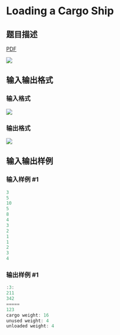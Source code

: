 # Loading a Cargo Ship

## 题目描述

[problemUrl]: https://uva.onlinejudge.org/index.php?option=com_onlinejudge&Itemid=8&category=11&page=show_problem&problem=886

[PDF](https://uva.onlinejudge.org/external/9/p945.pdf)

![](https://cdn.luogu.com.cn/upload/vjudge_pic/UVA945/24f192151ec265c4965d7597d956576517cab384.png)

## 输入输出格式

### 输入格式

![](https://cdn.luogu.com.cn/upload/vjudge_pic/UVA945/6bc2645f5bf784fc87f36b1390f3b6317fc41770.png)

### 输出格式

![](https://cdn.luogu.com.cn/upload/vjudge_pic/UVA945/5321310c98c430fcbdfabbce225f69defa326df1.png)

## 输入输出样例

### 输入样例 #1

```cpp
3
5
10
5
8
4
3
2
1
1
2
3
4
```


### 输出样例 #1

```cpp
:3:
211
342
=====
123
cargo weight: 16
unused weight: 4
unloaded weight: 4
```


